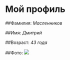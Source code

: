 # Мой профиль

##Фамилия: 
_Масленников_

##Имя: 
_Дмитрий_

##Возраст: 
_43 года_

##Фото:
![](https://media.istockphoto.com/id/1431874851/ru/%D1%84%D0%BE%D1%82%D0%BE/%D0%B8%D0%BD%D0%B6%D0%B5%D0%BD%D0%B5%D1%80%D0%BD%D0%B0%D1%8F-%D1%80%D0%B0%D0%B1%D0%BE%D1%82%D0%B0-%D1%81-%D1%87%D0%B5%D1%80%D1%82%D0%B5%D0%B6%D0%B0%D0%BC%D0%B8-%D0%BE%D1%81%D0%BC%D0%BE%D1%82%D1%80%D0%B0-%D0%BD%D0%B0-%D0%BD%D0%BE%D1%83%D1%82%D0%B1%D1%83%D0%BA%D0%B5-%D0%B2-%D0%BE%D1%84%D0%B8%D1%81%D0%B5-%D0%B8-%D0%BA%D0%B0%D0%BB%D1%8C%D0%BA%D1%83%D0%BB%D1%8F%D1%82%D0%BE%D1%80%D0%B5-%D1%82%D1%80%D0%B5%D1%83%D0%B3%D0%BE%D0%BB%D1%8C%D0%BD%D0%BE%D0%B9-%D0%BB%D0%B8%D0%BD%D0%B5%D0%B9%D0%BA%D0%B5.jpg?s=1024x1024&w=is&k=20&c=WzXLhX2I7NDk7T000CGip8KwzdmyYc3wxn0ifUEA5Fg=)